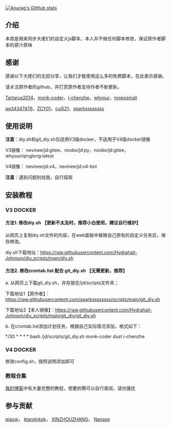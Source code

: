  [![Anurag's GitHub stats](https://github-readme-stats.vercel.app/api?username=Hydrahail-Johnson&show_icons=true)](https://github.com/anuraghazra/github-readme-stats)

## 介绍
本库是用来同步大佬们的自定义js脚本，本人并不做任何脚本修改，保证原作者脚本的原汁原味  

##  感谢

感谢以下大佬们的无偿分享，让我们才能使用这么多的免费脚本，在此表示感谢。

请关注原作者的github，并打赏原作者支持作者不断更新。

[Tartarus2014](https://github.com/Tartarus2014/)，[monk-coder](https://github.com/monk-coder/)，[i-chenzhe](https://github.com/monk-coder/dust/tree/dust/i-chenzhe/)，[whyour](https://github.com/whyour/)，[moposmall](https://github.com/moposmall/)

[qq34347476](https://github.com/qq34347476/)，[ZCY01](https://github.com/ZCY01/)，[cui521](https://github.com/cui521/)，[sparkssssssss](https://github.com/sparkssssssss/)

## 使用说明

**注意**：diy.sh和git_diy.sh仅适用V3版docker，不适用于V4版docker镜像  

V3镜像：
nevinee/jd:gitee，noobx/jd:py，noobx/jd:gitee，whyour/qinglong:latest  

V4镜像：
nevinee/jd:v4，nevinee/jd:v4-bot

**注意**：遇到问题别找我，自行探索

## 安装教程
### V3 DOCKER
#### 方法1. 修改diy.sh 【更新不太及时，推荐小白使用，建议自行维护】
从网页上复制diy.sh文件的内容，在web面板中替换自己原有的自定义任务后，保存修改。

diy.sh下载地址：https://raw.githubusercontent.com/Hydrahail-Johnson/diy_scripts/main/diy.sh

#### 方法2. 修改crontab.list 配合 git_diy.sh 【无需更新，推荐】
a. 从网页上下载git_diy.sh，并存放在/jd/scripts文件夹；

下载地址1【原作者】：https://raw.githubusercontent.com/sparkssssssss/scripts/main/git_diy.sh

下载地址2【本人镜像】：https://raw.githubusercontent.com/Hydrahail-Johnson/diy_scripts/main/git_diy/git_diy.sh 

b. 在crontab.list添加计划任务，根据自己实际情况添加，格式如下：

*/30 * * * *  bash /jd/scripts/git_diy.sh monk-coder dust i-chenzhe

### V4 DOCKER
修改config.sh，按照说明添加即可

### 教程合集
[我的博客](https://blog.zjxnas.top)中有大量完整的教程，想要折腾可以自行查阅，请勿骚扰

## 参与贡献

[qiaoqi](https://github.com/qiao112)，
[ktandykok](https://github.com/ktandykok)，
[XINZHOUZHANG](https://github.com/XINZHOUZHANG)，
[Nanase](https://github.com/jsyzdej)
